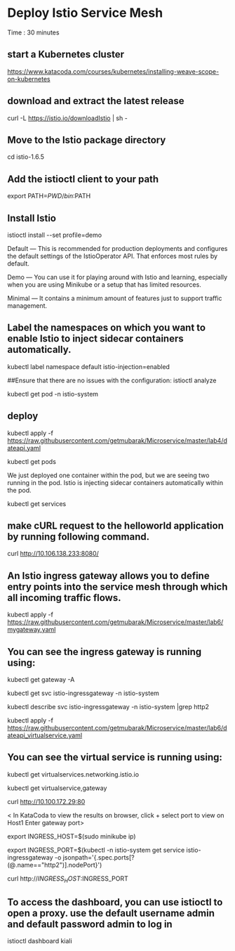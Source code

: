 # Deploy Istio Service Mesh #
Time : 30 minutes

## start a Kubernetes cluster
https://www.katacoda.com/courses/kubernetes/installing-weave-scope-on-kubernetes

## download and extract the latest release
curl -L https://istio.io/downloadIstio | sh -

## Move to the Istio package directory
cd istio-1.6.5

## Add the istioctl client to your path
export PATH=$PWD/bin:$PATH

## Install Istio 
istioctl install --set profile=demo

Default — This is recommended for production deployments and configures the default settings of the IstioOperator API. That enforces most rules by default.

Demo — You can use it for playing around with Istio and learning, especially when you are using Minikube or a setup that has limited resources. 

Minimal — It contains a minimum amount of features just to support traffic management.


## Label the namespaces on which you want to enable Istio to inject sidecar containers automatically. 
kubectl label namespace default istio-injection=enabled

##Ensure that there are no issues with the configuration:
istioctl analyze

kubectl get pod -n istio-system

## deploy
kubectl apply -f https://raw.githubusercontent.com/getmubarak/Microservice/master/lab4/dateapi.yaml

kubectl get pods

We just deployed one container within the pod, but we are seeing two running in the pod. Istio is injecting sidecar containers automatically within the pod. 

kubectl get services

## make cURL request to the helloworld application by running following command.
curl http://10.106.138.233:8080/

## An Istio ingress gateway allows you to define entry points into the service mesh through which all incoming traffic flows. 
kubectl apply -f https://raw.githubusercontent.com/getmubarak/Microservice/master/lab6/mygateway.yaml

## You can see the ingress gateway is running using:
kubectl get gateway -A

kubectl get svc istio-ingressgateway -n istio-system

kubectl describe svc istio-ingressgateway -n istio-system |grep http2

<get port>
 
kubectl apply -f https://raw.githubusercontent.com/getmubarak/Microservice/master/lab6/dateapi_virtualservice.yaml

## You can see the virtual service is running using:
kubectl get virtualservices.networking.istio.io

kubectl get virtualservice,gateway

curl http://10.100.172.29:80

<
In KataCoda to view the results on browser, click +
select port to view on Host1
Enter gateway port>

export INGRESS_HOST=$(sudo minikube ip)

export INGRESS_PORT=$(kubectl -n istio-system get service istio-ingressgateway -o jsonpath='{.spec.ports[?(@.name=="http2")].nodePort}')

curl http://$INGRESS_HOST:$INGRESS_PORT

## To access the dashboard, you can use istioctl to open a proxy. use the default username admin and default password admin to log in
istioctl dashboard kiali


